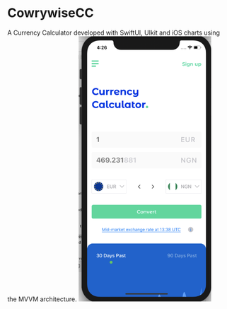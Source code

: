 # CowrywiseCC
A Currency Calculator developed with SwiftUI, UIkit and iOS charts using the MVVM architecture.
<img src="https://github.com/rapiddeveloper/CowrywiseCC/blob/master/Screen%20Shot%202021-01-06%20at%204.26.33%20PM.png" width="300" height="600">
